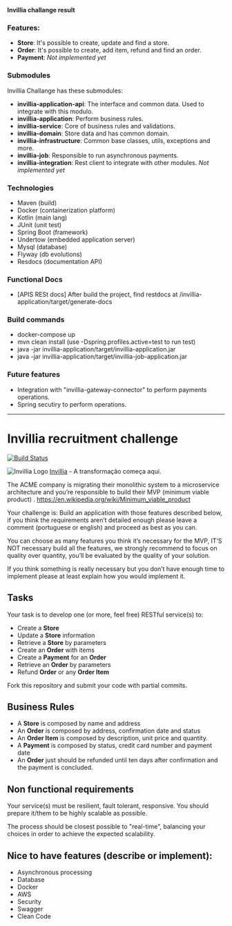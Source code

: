 **Invillia challange result**

### Features:
   - **Store**: It's possible to create, update and find a store.
   - **Order**: It's possible to create, add item, refund and find an order.
   - **Payment**: *Not implemented yet*

### Submodules
Invillia Challange has these submodules:
 - **invillia-application-api**: The interface and common data. Used to integrate with this modulo.
 - **invillia-application**: Perform business rules.
 - **invillia-service**: Core of business rules and validations.
 - **invillia-domain**: Store data and has common domain.
 - **invillia-infrastructure**: Common base classes, utils, exceptions and more.
 - **invillia-job**: Responsible to run asynchronous payments.
 - **invillia-integration**: Rest client to integrate with other modules. *Not implemented yet*

### Technologies
 - Maven (build)
 - Docker (containerization platform)
 - Kotlin (main lang)
 - JUnit (unit test)
 - Spring Boot (framework)
 - Undertow (embedded application server)
 - Mysql (database)
 - Flyway (db evolutions)
 - Resdocs (documentation API)
 
### Functional Docs 
- [APIS RESt docs] After build the project, find restdocs at /invillia-application/target/generate-docs

### Build commands
 - docker-compose up
 - mvn clean install (use -Dspring.profiles.active=test to run test)
 - java -jar invillia-application/target/invillia-application.jar
 - java -jar invillia-application/target/invillia-job-application.jar

### Future features
 - Integration with "invillia-gateway-connector" to perform payments operations.
 - Spring secutiry to perform operations.


---------------------------------------------------------------------------------------------------------




# Invillia recruitment challenge

[![Build Status](https://travis-ci.org/shelsonjava/invillia.svg?branch=master)](https://travis-ci.org/shelsonjava/invillia)

![Invillia Logo](https://invillia.com/public/assets/img/logo-invillia.svg)
[Invillia](https://https://www.invillia.com/) - A transformação começa aqui.

The ACME company is migrating their monolithic system to a microservice architecture and you’re responsible to build their MVP (minimum viable product)  .
https://en.wikipedia.org/wiki/Minimum_viable_product

Your challenge is:
Build an application with those features described below, if you think the requirements aren’t detailed enough please leave a comment (portuguese or english) and proceed as best as you can.

You can choose as many features you think it’s necessary for the MVP,  IT’S NOT necessary build all the features, we strongly recommend to focus on quality over quantity, you’ll be evaluated by the quality of your solution.

If you think something is really necessary but you don’t have enough time to implement please at least explain how you would implement it.

## Tasks

Your task is to develop one (or more, feel free) RESTful service(s) to:
* Create a **Store**
* Update a **Store** information
* Retrieve a **Store** by parameters
* Create an **Order** with items
* Create a **Payment** for an **Order**
* Retrieve an **Order** by parameters
* Refund **Order** or any **Order Item**

Fork this repository and submit your code with partial commits.

## Business Rules

* A **Store** is composed by name and address
* An **Order** is composed by address, confirmation date and status
* An **Order Item** is composed by description, unit price and quantity.
* A **Payment** is composed by status, credit card number and payment date
* An **Order** just should be refunded until ten days after confirmation and the payment is concluded.

## Non functional requirements

Your service(s) must be resilient, fault tolerant, responsive. You should prepare it/them to be highly scalable as possible.

The process should be closest possible to "real-time", balancing your choices in order to achieve the expected
scalability.

## Nice to have features (describe or implement):
* Asynchronous processing
* Database
* Docker
* AWS
* Security
* Swagger
* Clean Code
